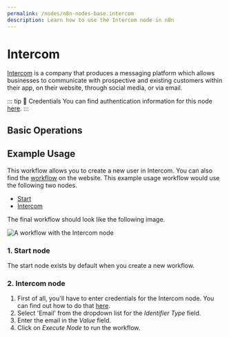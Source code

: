 ```yaml
---
permalink: /nodes/n8n-nodes-base.intercom
description: Learn how to use the Intercom node in n8n
---
```


# Intercom

[Intercom](https://www.intercom.com/) is a company that produces a messaging platform which allows businesses to communicate with prospective and existing customers within their app, on their website, through social media, or via email.

::: tip 🔑 Credentials
You can find authentication information for this node [here](../../../credentials/Intercom/README.md).
:::

## Basic Operations

<Resource node="n8n-nodes-base.intercom" />

## Example Usage

This workflow allows you to create a new user in Intercom. You can also find the [workflow](https://n8n.io/workflows/464) on the website. This example usage workflow would use the following two nodes.
- [Start](../../core-nodes/Start/README.md)
- [Intercom]()

The final workflow should look like the following image.

![A workflow with the Intercom node](REDACTED)

### 1. Start node

The start node exists by default when you create a new workflow.

### 2. Intercom node

1. First of all, you'll have to enter credentials for the Intercom node. You can find out how to do that [here](../../../credentials/Intercom/README.md).
2. Select 'Email' from the dropdown list for the *Identifier Type* field.
3. Enter the email in the *Value* field.
4. Click on *Execute Node* to run the workflow.
